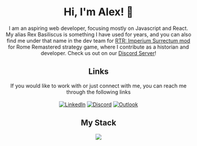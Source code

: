 <div align="center">
  
# Hi, I'm Alex! 👋

I am an aspiring web developer, focusing mostly on Javascript and React. My alias Rex Basiliscus is something I have used for years, and you can also find me under that name in the dev team for [RTR: Imperium Surrectum mod](https://steamcommunity.com/sharedfiles/filedetails/?id=2487698001) for Rome Remastered strategy game, where I contribute as a historian and developer. Check us out on our [Discord Server](https://discord.com/invite/8VQTnBSM8t)!

## Links
If you would like to work with or just connect with me, you can reach me through the following links<br><br>
[![LinkedIn](https://img.shields.io/badge/linkedin-%230077B5.svg?style=for-the-badge&logo=linkedin&logoColor=white)](https://www.linkedin.com/in/aleksandar-zdravkovic006/)
[![Discord](https://img.shields.io/badge/Discord-%235865F2.svg?style=for-the-badge&logo=discord&logoColor=white)](https://discordapp.com/users/807639882864001035)
[![Outlook](https://img.shields.io/badge/Microsoft_Outlook-0078D4?style=for-the-badge&logo=microsoft-outlook&logoColor=white)](mailto:alexander-219@outlook.com)

## My Stack
<p align="center">
  <a href="https://skillicons.dev">
    <img src="https://skillicons.dev/icons?i=git,html,css,sass,js,ts,react,materialui,nodejs,express,mongodb,mysql,jest" />
  </a>
</p>

</div>

<!--
**RexBasiliscus/RexBasiliscus** is a ✨ _special_ ✨ repository because its `README.md` (this file) appears on your GitHub profile.

Here are some ideas to get you started:

- 🔭 I’m currently working on ...
- 🌱 I’m currently learning ...
- 👯 I’m looking to collaborate on ...
- 🤔 I’m looking for help with ...
- 💬 Ask me about ...
- 📫 How to reach me: ...
- 😄 Pronouns: ...
- ⚡ Fun fact: ...
-->
